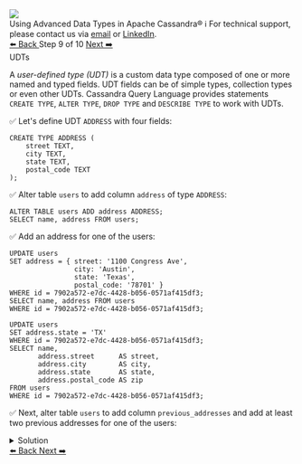 <!-- TOP -->
<div class="top">
  <img class="scenario-academy-logo" src="https://datastax-academy.github.io/katapod-shared-assets/images/ds-academy-2023.svg" />
  <div class="scenario-title-section">
    <span class="scenario-title">Using Advanced Data Types in Apache Cassandra®</span>
    <span class="scenario-subtitle">ℹ️ For technical support, please contact us via <a href="mailto:aleksandr.volochnev@datastax.com">email</a> or <a href="https://dtsx.io/aleks">LinkedIn</a>.</span>
  </div>
</div>

<!-- NAVIGATION -->
<div id="navigation-top" class="navigation-top">
 <a href='command:katapod.loadPage?[{"step":"step8-cassandra"}]'
   class="btn btn-dark navigation-top-left">⬅️ Back
 </a>
<span class="step-count"> Step 9 of 10</span>
 <a href='command:katapod.loadPage?[{"step":"step10-cassandra"}]'
    class="btn btn-dark navigation-top-right">Next ➡️
  </a>
</div>

<!-- CONTENT -->

<div class="step-title">UDTs</div>

A *user-defined type (UDT)* is a custom data type composed of one or more named and typed fields. 
UDT fields can be of simple types, collection types or even other UDTs. 
Cassandra Query Language provides statements `CREATE TYPE`, `ALTER TYPE`, `DROP TYPE` and `DESCRIBE TYPE` 
to work with UDTs.

✅ Let's define UDT `ADDRESS` with four fields:
```
CREATE TYPE ADDRESS (
    street TEXT,
    city TEXT,
    state TEXT,
    postal_code TEXT
);
```

✅ Alter table `users` to add column `address` of type `ADDRESS`:
```
ALTER TABLE users ADD address ADDRESS;
SELECT name, address FROM users;
```

✅ Add an address for one of the users:
```
UPDATE users 
SET address = { street: '1100 Congress Ave',
                city: 'Austin',
                state: 'Texas',
                postal_code: '78701' }
WHERE id = 7902a572-e7dc-4428-b056-0571af415df3;
SELECT name, address FROM users
WHERE id = 7902a572-e7dc-4428-b056-0571af415df3;

UPDATE users 
SET address.state = 'TX'
WHERE id = 7902a572-e7dc-4428-b056-0571af415df3;
SELECT name, 
       address.street      AS street, 
       address.city        AS city, 
       address.state       AS state,
       address.postal_code AS zip 
FROM users
WHERE id = 7902a572-e7dc-4428-b056-0571af415df3;
```

✅ Next, alter table `users` to add column `previous_addresses` and 
add at least two previous addresses for one of the users:
<details>
  <summary>Solution</summary> 

```
ALTER TABLE users 
ADD previous_addresses LIST<FROZEN<ADDRESS>>;

UPDATE users 
SET previous_addresses = [
              { street: '10th and L St',
                city: 'Sacramento',
                state: 'CA',
                postal_code: '95814' } ]
WHERE id = 7902a572-e7dc-4428-b056-0571af415df3;
SELECT name, previous_addresses FROM users
WHERE id = 7902a572-e7dc-4428-b056-0571af415df3;

UPDATE users 
SET previous_addresses = previous_addresses + [
              { street: 'State St and Washington Ave',
                city: 'Albany',
                state: 'NY',
                postal_code: '12224' } ]
WHERE id = 7902a572-e7dc-4428-b056-0571af415df3;
SELECT name, address, previous_addresses FROM users
WHERE id = 7902a572-e7dc-4428-b056-0571af415df3;
```

</details>

<!-- NAVIGATION -->
<div id="navigation-bottom" class="navigation-bottom">
 <a href='command:katapod.loadPage?[{"step":"step8-cassandra"}]'
   class="btn btn-dark navigation-bottom-left">⬅️ Back
 </a>
 <a href='command:katapod.loadPage?[{"step":"step10-cassandra"}]'
    class="btn btn-dark navigation-bottom-right">Next ➡️
  </a>
</div>


